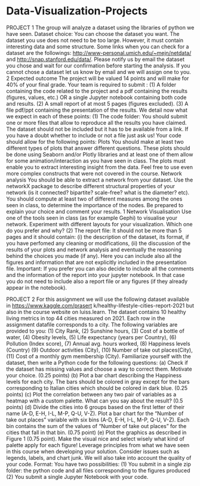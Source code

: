 # Data-Visualization-Projects

PROJECT 1 
The group will analyze a dataset using the libraries of python we have seen.
Dataset choice: You can choose the dataset you want. The dataset you use does not need to
be too large. However, it must contain interesting data and some structure. Some links when you
can check for a dataset are the followings: http://www-personal.umich.edu/~mejn/netdata/ and
http://snap.stanford.edu/data/.
Please notify us by email the dataset you chose and wait for our confirmation before
starting the analysis. If you cannot chose a dataset let us know by email and we will assign one to
you.
2 Expected outcome
The project will be valued 14 points and will make for 40% of your final grade. Your team is required
to submit :
(1) A folder containing the code related to the project and a pdf containing the results (figures,
values, etc.) OR a single Jupyter notebook containing both code and results.
(2) A small report of at most 5 pages (figures excluded).
(3) A file pdf/ppt containing the presentation of the results.
We detail now what we expect in each of these points:
(1) The code folder:
You should submit one or more files that allow to reproduce all the results you have claimed. The
dataset should not be included but it has to be available from a link. If you have a doubt whether
to include or not a file just ask us! Your code should allow for the following points:
Plots You should make at least two different types of plots that answer different questions. These
plots should be done using Seaborn and/or Plotly libraries and at least one of them allow for
some animation/interaction as you have seen in class. The plots must enable you to extract
interesting insight from the data. Feel free to use even more complex constructs that were not
covered in the course.
Network analysis You should be able to extract a network from your dataset. Use the networkX package to describe
different structural properties of your network (is it connected? bipartite? scale-free? what is
the diameter? etc). You should compute at least two of different measures among the ones
seen in class, to determine the importance of the nodes. Be prepared to explain your choice and
comment your results.
1
Network Visualisation Use one of the tools seen in class (as for example Gephi) to visualise your network. Experiment
with different layouts for your visualization. Which one do you prefer and why?
(2) The report file:
It should not be more than 5 pages and it should contain: (i) the description of the dataset, its format,
if you have perfomed any cleaning or modifications, (ii) the discussion of the results of your plots and
network analysis and eventually the reasoning behind the choices you made (if any). Here you can
include also all the figures and information that are not explicitly included in the presentation file.
Important: If you prefer you can also decide to include all the comments and the information of
the report into your jupyter notebook. In that case you do not need to include also a report file or
any figures (if they already appear in the notebook).

PROJECT 2 
For this assignment we will use the following dataset available in https://www.kaggle.com/prasert
k/healthy-lifestyle-cities-report-2021 but also in the course website on luiss.learn. The dataset
contains 10 healthy living metrics in top 44 cities measured on 2021.
Each row in the assignment datafile corresponds to a city. The following variables are provided to you:
(1) City Rank, (2) Sunshine hours, (3) Cost of a bottle of water, (4) Obesity levels, (5) Life expectancy (years
per Country), (6) Pollution (Index score), (7) Annual avg. hours worked, (8) Happiness levels (Country) (9)
Outdoor activities (City), (10) Number of take out places(City), (11) Cost of a monthly gym membership
(City).
Familiarize yourself with the dataset, then write a Python code for the following questions:
(a) Check if the dataset has missing values and choose a way to correct them. Motivate your choice. (0.25
points)
(b) Plot a bar chart describing the Happiness levels for each city. The bars should be colored in gray
except for the bars corresponding to Italian cities which should be colored in dark blue. (0.25 points)
(c) Plot the correlation between any two pair of variables as a heatmap with a custom palette. What can
you say about the result? (0.5 points)
(d) Divide the cities into 6 groups based on the first letter of their name (A-D, E-H, I-L, M-P, Q-U, V-Z).
Plot a bar chart for the “Number of take out places” variable with six bins (A-D, E-H, I-L, M-P, Q-U,
V-Z). Each bin contains the sum of the values of “Number of take out places” for the cities that fall
in that bin. (0.75 point)
(e) Plot the graphics as described in Figure 1 (0.75 point).
Make the visual nice and select wisely what kind of palette apply for each figure! Leverage principles
from what we have seen in this course when developing your solution. Consider issues such as legends, labels,
and chart junk. We will also take into account the quality of your code.
Format: You have two possibilities: (1) You submit in a single zip folder: the python code and all files
corresponding to the figures produced (2) You submit a single Jupyter Notebook with your code.
